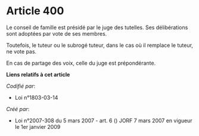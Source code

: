 # Article 400

Le conseil de famille est présidé par le juge des tutelles. Ses délibérations sont adoptées par vote de ses membres.

Toutefois, le tuteur ou le subrogé tuteur, dans le cas où il remplace le tuteur, ne vote pas.

En cas de partage des voix, celle du juge est prépondérante.

**Liens relatifs à cet article**

_Codifié par_:

  - Loi n°1803-03-14

_Créé par_:

  - Loi n°2007-308 du 5 mars 2007 - art. 6 () JORF 7 mars 2007 en vigueur le 1er janvier 2009
